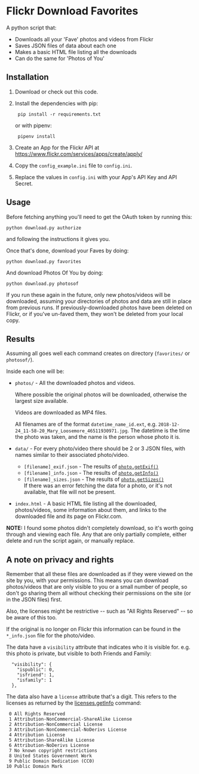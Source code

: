 # Flickr Download Favorites

A python script that:

* Downloads all your 'Fave' photos and videos from Flickr
* Saves JSON files of data about each one
* Makes a basic HTML file listing all the downloads
* Can do the same for 'Photos of You'


## Installation

1. Download or check out this code.

2. Install the dependencies with pip:

        pip install -r requirements.txt

    or with pipenv:

        pipenv install

3. Create an App for the Flickr API at https://www.flickr.com/services/apps/create/apply/

4. Copy the `config_example.ini` file to `config.ini`.

5. Replace the values in `config.ini` with your App's API Key and API Secret.


## Usage

Before fetching anything you'll need to get the OAuth token by running this:

    python download.py authorize

and following the instructions it gives you.

Once that's done, download your Faves by doing:

    python download.py favorites

And download Photos Of You by doing:

    python download.py photosof

If you run these again in the future, only new photos/videos will be downloaded,
assuming your directories of photos and data are still in place from previous
runs. If previously-downloaded photos have been deleted on Flickr, or if you've
un-faved them, they won't be deleted from your local copy.


## Results

Assuming all goes well each command creates on directory (`favorites/` or
`photosof/`).

Inside each one will be:

* `photos/` - All the downloaded photos and videos.

  Where possible the original photos will be downloaded, otherwise the
  largest size available.

  Videos are downloaded as MP4 files.

  All filenames are of the format `datetime_name_id.ext`, e.g.
  `2018-12-24_11-58-20_Mary_Loosemore_46511930971.jpg`. The datetime is the
  time the photo was taken, and the name is the person whose photo it is.

* `data/` - For every photo/video there should be 2 or 3 JSON files, with
  names similar to their associated photo/video.
    * `[filename]_exif.json` - The results of [`photo.getExif()`][exif]
    * `[filename]_info.json` - The results of [`photo.getInfo()`][info]
    * `[filename]_sizes.json` - The results of [`photo.getSizes()`][sizes]  
  If there was an error fetching the data for a photo, or it's not
  available, that file will not be present.

 * `index.html` - A basic HTML file listing all the downloaded,
   photos/videos, some information about them, and links to the downloaded
   file and its page on Flickr.com.

**NOTE:** I found some photos didn't completely download, so it's worth going
through and viewing each file. Any that are only partially complete, either
delete and run the script again, or manually replace.


## A note on privacy and rights

Remember that all these files are downloaded as if they were viewed on the site
by you, with your permissions. This means you can download photos/videos that
are only visible to you or a small number of people, so don't go sharing them
all without checking their permissions on the site (or in the JSON files) first.

Also, the licenses might be restrictive -- such as "All Rights Reserved" -- so
be aware of this too.

If the original is no longer on Flickr this information can be found in the
`*_info.json` file for the photo/video.

The data have a `visibility` attribute that indicates who it is visible for.
e.g. this photo is private, but visible to both Friends and Family:

```
  "visibility": {
    "ispublic": 0,
    "isfriend": 1,
    "isfamily": 1
  },
```

The data also have a `license` attribute that's a digit. This refers to the
licenses as returned by the [licenses.getInfo][licenses] command:

```
 0 All Rights Reserved
 1 Attribution-NonCommercial-ShareAlike License
 2 Attribution-NonCommercial License
 3 Attribution-NonCommercial-NoDerivs License
 4 Attribution License
 5 Attribution-ShareAlike License
 6 Attribution-NoDerivs License
 7 No known copyright restrictions
 8 United States Government Work
 9 Public Domain Dedication (CC0)
10 Public Domain Mark
```

[exif]: https://www.flickr.com/services/api/flickr.photos.getExif.htm
[info]: https://www.flickr.com/services/api/flickr.photos.getInfo.htm
[sizes]: https://www.flickr.com/services/api/flickr.photos.getSizes.htm
[licenses]: https://www.flickr.com/services/api/flickr.photos.licenses.getInfo.html
